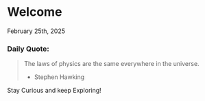 # Welcome

February 25th, 2025

### Daily Quote:
> The laws of physics are the same everywhere in the universe.
> 	- Stephen Hawking

Stay Curious and keep Exploring!
